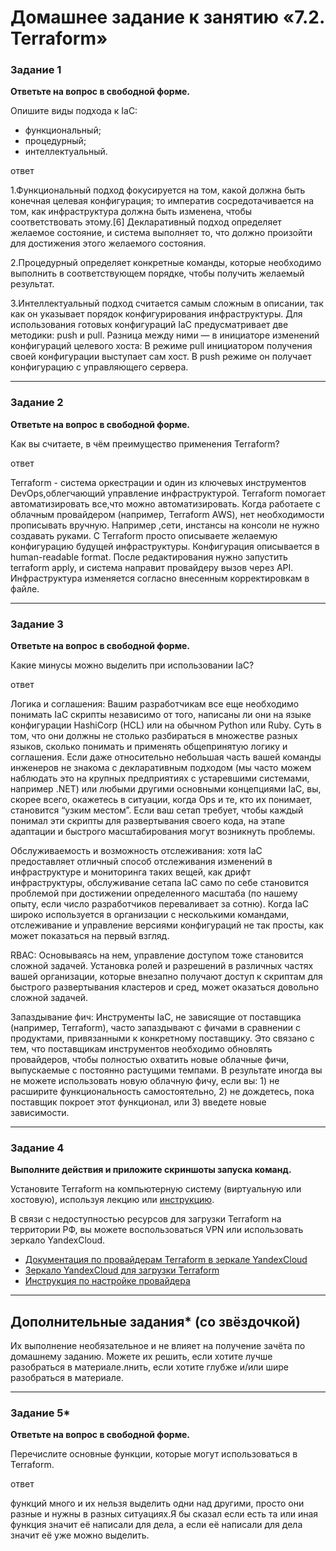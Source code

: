 # Домашнее задание к занятию «7.2. Terraform»



### Задание 1

**Ответьте на вопрос в свободной форме.**

Опишите виды подхода к IaC:

 * функциональный;
 * процедурный;
 * интеллектуальный.

ответ

1.Функциональный подход фокусируется на том, какой должна быть конечная целевая конфигурация; то императив сосредотачивается на том, как инфраструктура должна быть изменена, чтобы соответствовать этому.[6] Декларативный подход определяет желаемое состояние, и система выполняет то, что должно произойти для достижения этого желаемого состояния.

2.Процедурный определяет конкретные команды, которые необходимо выполнить в соответствующем порядке, чтобы получить желаемый результат.

3.Интеллектуальный подход считается самым сложным в описании, так как он указывает порядок конфигурирования инфраструктуры. Для использования готовых конфигураций IaC предусматривает две методики: push и pull. Разница между ними — в инициаторе изменений конфигураций целевого хоста:
В режиме pull инициатором получения своей конфигурации выступает сам хост.
В push режиме он получает конфигурацию с управляющего сервера.

---

### Задание 2

**Ответьте на вопрос в свободной форме.**

Как вы считаете, в чём преимущество применения Terraform? 
  
  ответ
  
  Terraform - система оркестрации и один из ключевых инструментов DevOps,облегчающий управление инфраструктурой. Terraform помогает автоматизировать все,что можно автоматизировать. Когда работаете с облачным провайдером (например, Terraform AWS), нет необходимости прописывать вручную. Например ,сети, инстансы на консоли не нужно создавать руками. С Terraform просто описываете желаемую конфигурацию будущей инфраструктуры. Конфигурация описывается в human-readable format. После редактирования нужно запустить terraform apply, и система направит провайдеру вызов через API. Инфраструктура изменяется согласно внесенным корректировкам в файле.
  
---

### Задание 3

**Ответьте на вопрос в свободной форме.**

Какие минусы можно выделить при использовании IaC?

ответ

Логика и соглашения: Вашим разработчикам все еще необходимо понимать IaC скрипты независимо от того, написаны ли они на языке конфигурации HashiCorp (HCL) или на обычном Python или Ruby. Суть в том, что они должны не столько разбираться в множестве разных языков, сколько понимать и применять общепринятую логику и соглашения. Если даже относительно небольшая часть вашей команды инженеров не знакома с декларативным подходом (мы часто можем наблюдать это на крупных предприятиях с устаревшими системами, например .NET) или любыми другими основными концепциями IaC, вы, скорее всего, окажетесь в ситуации, когда Ops и те, кто их понимает, становится “узким местом”. Если ваш сетап требует, чтобы каждый понимал эти скрипты для развертывания своего кода, на этапе адаптации и быстрого масштабирования могут возникнуть проблемы.

Обслуживаемость и возможность отслеживания: хотя IaC предоставляет отличный способ отслеживания изменений в инфраструктуре и мониторинга таких вещей, как дрифт инфраструктуры, обслуживание сетапа IaC само по себе становится проблемой при достижении определенного масштаба (по нашему опыту, если число разработчиков переваливает за сотню). Когда IaC широко используется в организации с несколькими командами, отслеживание и управление версиями конфигураций не так просты, как может показаться на первый взгляд.

RBAC: Основываясь на нем, управление доступом тоже становится сложной задачей. Установка ролей и разрешений в различных частях вашей организации, которые внезапно получают доступ к скриптам для быстрого развертывания кластеров и сред, может оказаться довольно сложной задачей.

Запаздывание фич: Инструменты IaC, не зависящие от поставщика (например, Terraform), часто запаздывают с фичами в сравнении с продуктами, привязанными к конкретному поставщику. Это связано с тем, что поставщикам инструментов необходимо обновлять провайдеров, чтобы полностью охватить новые облачные фичи, выпускаемые с постоянно растущими темпами. В результате иногда вы не можете использовать новую облачную фичу, если вы: 1) не расширите функциональность самостоятельно, 2) не дождетесь, пока поставщик покроет этот функционал, или 3) введете новые зависимости.
 
---

### Задание 4

**Выполните действия и приложите скриншоты запуска команд.**

Установите Terraform на компьютерную систему (виртуальную или хостовую), используя лекцию или [инструкцию](https://learn.hashicorp.com/tutorials/terraform/install-cli).    

В связи с недоступностью ресурсов для загрузки Terraform на территории РФ, вы можете  воспользоваться VPN или использовать зеркало YandexCloud.   
- [Документация по провайдерам Terraform в зеркале YandexCloud](https://registry.tfpla.net/browse/providers)   
- [Зеркало YandexCloud для загрузки Terraform](https://hashicorp-releases.yandexcloud.net/terraform/)    
- [Инструкция по настройке провайдера](https://cloud.yandex.ru/docs/tutorials/infrastructure-management/terraform-quickstart#configure-terraform)  

---

## Дополнительные задания* (со звёздочкой)

Их выполнение необязательное и не влияет на получение зачёта по домашнему заданию. Можете их решить, если хотите лучше разобраться в материале.лнить, если хотите глубже и/или шире разобраться в материале.

---

### Задание 5*

**Ответьте на вопрос в свободной форме.**

Перечислите основные функции, которые могут использоваться в Terraform. 

ответ

функций много и их нельзя выделить одни над другими, просто они разные и нужны в разных ситуациях.Я бы сказал если есть та или иная функция значит её написали для дела, а если её написали для дела значит её уже можно выделить.
